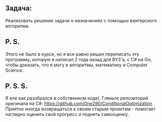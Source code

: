 ## Задача:
Реализовать решение задачи о назначениях с помощью венгерского алгоритма.

## P. S.
Этого не было в курсе, но я все равно решил переписать эту программу, которую я написал 2 года назад для ВУЗ'а, с C# на Go, чтобы доказать, что я могу в алгоритмы, математику и Computer Science.

## P. S. S.
Я еле как разобрался в собственном коде). Гляньте репозиторий оригинала на C#:
https://github.com/0ne290/ConditionalOptimization
Приятно иногда возвращаться к своим старым проектам - помогает наглядно оценить свой прогресс и поднять самооценку.